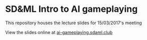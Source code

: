 # SD&ML Intro to AI gameplaying 

This repository houses the lecture slides for 15/03/2017's meeting

View the slides online at [ai-gameplaying.sdaml.club](http://ai-gameplaying.sdaml.club)
